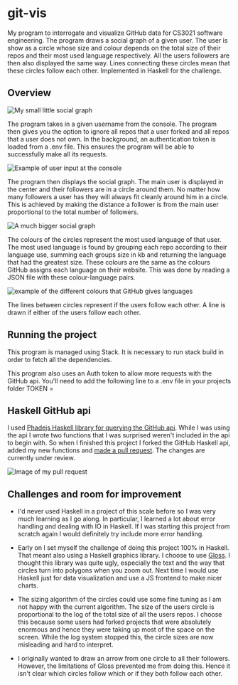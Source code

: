 # git-vis
My program to interrogate and visualize GitHub data for CS3021 software engineering. The program draws a social graph of a given user. The user is show as a circle whose size and colour depends on the total size of their repos and their most used language respectively. All the users followers are then also displayed the same way. Lines connecting these circles mean that these circles follow each other. Implemented in Haskell for the challenge.

## Overview
![My small little social graph](https://i.imgur.com/ArmDWYV.png)

The program takes in a given username from the console. The program then gives you the option to ignore all repos that a user forked and all repos that a user does not own. In the background, an authentication token is loaded from a .env file. This ensures the program will be able to successfully make all its requests.

![Example of user input at the console](https://i.imgur.com/xyCbUCg.png)

The program then displays the social graph. The main user is displayed in the center and their followers are in a circle around them. No matter how many followers a user has they will always fit cleanly around him in a circle. This is achieved by making the distance a follower is from the main user proportional to the total number of followers.

![A much bigger social graph](https://i.imgur.com/FDzdh5o.png)

The colours of the circles represent the most used language of that user. The most used language is found by grouping each repo according to their language use, summing each groups size in kb and returning the language that had the greatest size. These colours are the same as the colours GitHub assigns each language on their website. This was done by reading a JSON file with these colour-language pairs.

![example of the different colours that GitHub gives languages](https://i.imgur.com/hRiO0uh.png)

The lines between circles represent if the users follow each other. A line is drawn if either of the users follow each other.

## Running the project

This program is managed using Stack. It is necessary to run stack build in order to fetch all the dependencies.

This program also uses an Auth token to allow more requests with the GitHub api. You'll need to add the following line to a .env file in your projects folder
  TOKEN = <Your GitHub token goes here>

## Haskell GitHub api

I used [Phadejs Haskell library for querying the GitHub api](https://github.com/phadej/github). While I was using the api I wrote two functions that I was surprised weren't included in the api to begin with. So when I finished this project I forked the GitHub Haskell api, added my new functions and [made a pull request](https://github.com/phadej/github/pull/413). The changes are currently under review.

![Image of my pull request](https://i.imgur.com/ju7nWEf.png)

## Challenges and room for improvement

* I'd never used Haskell in a project of this scale before so I was very much learning as I go along. In particular, I learned a lot about error handling and dealing with IO in Haskell. If I was starting this project from scratch again I would definitely try include more error handling.

* Early on I set myself the challenge of doing this project 100% in Haskell. That meant also using a Haskell graphics library. I choose to use [Gloss](https://hackage.haskell.org/package/gloss). I thought this library was quite ugly, especially the text and the way that circles turn into polygons when you zoom out. Next time I would use Haskell just for data visualization and use a JS frontend to make nicer charts.

* The sizing algorithm of the circles could use some fine tuning as I am not happy with the current algorithm. The size of the users circle is proportional to the log of the total size of all the users repos. I choose this because some users had forked projects that were absolutely enormous and hence they were taking up most of the space on the screen. While the log system stopped this, the circle sizes are now misleading and hard to interpret.

* I originally wanted to draw an arrow from one circle to all their followers. However, the limitations of Gloss prevented me from doing this. Hence it isn't clear which circles follow which or if they both follow each other.
